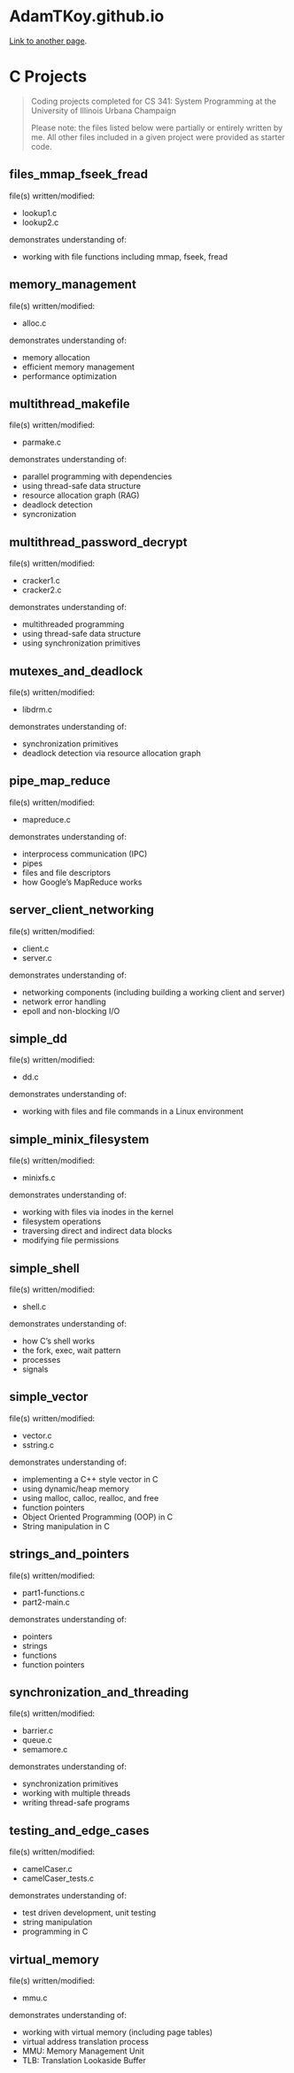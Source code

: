 # AdamTKoy.github.io

[Link to another page](./C_Projects.html).

# C Projects
> Coding projects completed for CS 341: System Programming at the University of Illinois Urbana Champaign
>
> Please note: the files listed below were partially or entirely written by me. All other files included in a given project were provided as starter code.

## files_mmap_fseek_fread

file(s) written/modified: 
* lookup1.c
* lookup2.c

demonstrates understanding of:
* working with file functions including mmap, fseek, fread

## memory_management
file(s) written/modified: 
* alloc.c

demonstrates understanding of:
* memory allocation
* efficient memory management
* performance optimization

## multithread_makefile
file(s) written/modified:
* parmake.c

demonstrates understanding of:
* parallel programming with dependencies
* using thread-safe data structure
* resource allocation graph (RAG)
* deadlock detection
* syncronization

## multithread_password_decrypt
file(s) written/modified:
* cracker1.c
* cracker2.c

demonstrates understanding of:
* multithreaded programming
* using thread-safe data structure
* using synchronization primitives

## mutexes_and_deadlock
file(s) written/modified:
* libdrm.c

demonstrates understanding of:
* synchronization primitives
* deadlock detection via resource allocation graph

## pipe_map_reduce
file(s) written/modified:
* mapreduce.c

demonstrates understanding of:
* interprocess communication (IPC)
* pipes
* files and file descriptors
* how Google’s MapReduce works

## server_client_networking
file(s) written/modified:
* client.c
* server.c

demonstrates understanding of:
* networking components (including building a working client and server)
* network error handling
* epoll and non-blocking I/O

## simple_dd
file(s) written/modified:
* dd.c

demonstrates understanding of:
* working with files and file commands in a Linux environment

## simple_minix_filesystem
file(s) written/modified:
* minixfs.c

demonstrates understanding of:
* working with files via inodes in the kernel
* filesystem operations
* traversing direct and indirect data blocks
* modifying file permissions

## simple_shell
file(s) written/modified:
* shell.c

demonstrates understanding of:
* how C’s shell works
* the fork, exec, wait pattern
* processes
* signals

## simple_vector
file(s) written/modified:
* vector.c
* sstring.c

demonstrates understanding of:
* implementing a C++ style vector in C
* using dynamic/heap memory
* using malloc, calloc, realloc, and free
* function pointers
* Object Oriented Programming (OOP) in C
* String manipulation in C

## strings_and_pointers
file(s) written/modified:
* part1-functions.c
* part2-main.c

demonstrates understanding of:
* pointers
* strings
* functions
* function pointers

## synchronization_and_threading
file(s) written/modified:
* barrier.c
* queue.c
* semamore.c

demonstrates understanding of:
* synchronization primitives
* working with multiple threads
* writing thread-safe programs

## testing_and_edge_cases
file(s) written/modified:
* camelCaser.c
* camelCaser_tests.c

demonstrates understanding of: 
* test driven development, unit testing
* string manipulation
* programming in C

## virtual_memory
file(s) written/modified:
* mmu.c

demonstrates understanding of:
* working with virtual memory (including page tables)
* virtual address translation process
* MMU: Memory Management Unit
* TLB: Translation Lookaside Buffer
